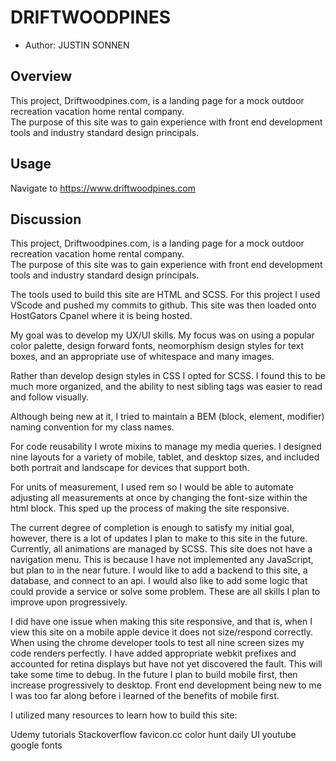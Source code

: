 # DRIFTWOODPINES

* Author: JUSTIN SONNEN


## Overview
This project, Driftwoodpines.com, is a landing page for a mock outdoor recreation vacation home rental company.  
The purpose of this site was to gain experience with front end development tools and industry standard design principals.  

## Usage

Navigate to https://www.driftwoodpines.com

## Discussion

This project, Driftwoodpines.com, is a landing page for a mock outdoor recreation vacation home rental company.  
The purpose of this site was to gain experience with front end development tools and industry standard design principals.

The tools used to build this site are HTML and SCSS. For this project I used VScode and pushed my commits to github.  This site was then loaded onto HostGators Cpanel where it is being hosted.

My goal was to develop my UX/UI skills.  My focus was on using a popular color palette, design forward fonts, neomorphism design styles for text boxes, and an appropriate use of whitespace and many images.

Rather than develop design styles in CSS I opted for SCSS.  I found this to be much more organized, and the ability to nest sibling tags was easier to read and follow visually.  

Although being new at it, I tried to maintain a BEM (block, element, modifier) naming convention for my class names.

For code reusability I wrote mixins to manage my media queries.  I designed nine layouts for a variety of mobile, tablet, and desktop sizes, and included both portrait and landscape for devices that support both.

For units of measurement, I used rem so I would be able to automate adjusting all measurements at once by changing the font-size within the html block.  This sped up the process of making the site responsive.  

The current degree of completion is enough to satisfy my initial goal, however, there is a lot of updates I plan to make to this site in the future.  Currently, all animations are managed by SCSS.  This site does not have a navigation menu.  This is because I have not implemented any JavaScript, but plan to in the near future.  I would like to add a backend to this site, a database, and connect to an api. I would also like to add some logic that could provide a service or solve some problem.  These are all skills I plan to improve upon progressively. 

I did have one issue when making this site responsive, and that is, when I view this site on a mobile apple device it does not size/respond correctly.  When using the chrome developer tools to test all nine screen sizes my code renders perfectly.  I have added appropriate webkit prefixes and accounted for retina displays but have not yet discovered the fault.  This will take some time to debug.  In the future I plan to build mobile first, then increase progressively to desktop.  Front end development being new to me I was too far along before i learned of the benefits of mobile first.

I utilized many resources to learn how to build this site:


Udemy tutorials
Stackoverflow
favicon.cc
color hunt
daily UI
youtube
google fonts
